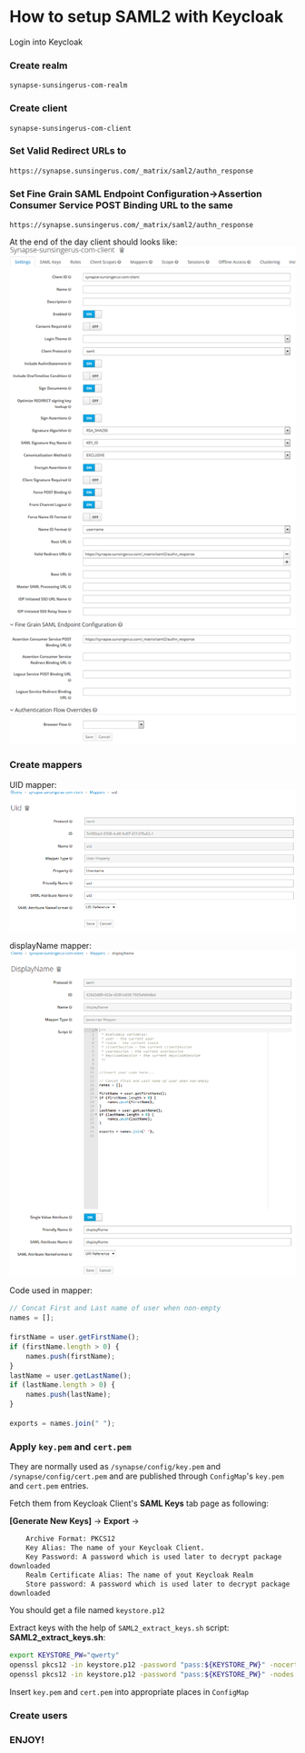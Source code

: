 # How to setup SAML2 with Keycloak

Login into Keycloak

### Create realm
```
synapse-sunsingerus-com-realm
```


### Create client
```
synapse-sunsingerus-com-client
```


### Set Valid Redirect URLs to
```
https://synapse.sunsingerus.com/_matrix/saml2/authn_response
```

### Set Fine Grain SAML Endpoint Configuration->Assertion Consumer Service POST Binding URL to the same
```
https://synapse.sunsingerus.com/_matrix/saml2/authn_response
```

At the end of the day client should looks like:
![client](img/client.png)



### Create mappers
UID mapper:
![UID mapper](img/mapper_uid.png)

displayName mapper:
![displayName mapper](img/mapper_displayName.png)

Code used in mapper:

```js
// Concat First and Last name of user when non-empty
names = [];

firstName = user.getFirstName();
if (firstName.length > 0) {
    names.push(firstName);
}
lastName = user.getLastName();
if (lastName.length > 0) {
    names.push(lastName);
}

exports = names.join(" ");
```

### Apply `key.pem` and `cert.pem`

They are normally used as `/synapse/config/key.pem` and `/synapse/config/cert.pem`
and are published through `ConfigMap`'s `key.pem` and `cert.pem` entries.


Fetch them from Keycloak Client's **SAML Keys** tab page as following:


**[Generate New Keys]** -> **Export** ->
```
    Archive Format: PKCS12
    Key Alias: The name of your Keycloak Client.
    Key Password: A password which is used later to decrypt package downloaded
    Realm Certificate Alias: The name of yout Keycloak Realm
    Store password: A password which is used later to decrypt package downloaded
```
You should get a file named `keystore.p12`

Extract keys with the help of `SAML2_extract_keys.sh` script:
**SAML2_extract_keys.sh**:
```bash
export KEYSTORE_PW="qwerty"
openssl pkcs12 -in keystore.p12 -password "pass:${KEYSTORE_PW}" -nocerts -nodes | openssl rsa -out key.pem
openssl pkcs12 -in keystore.p12 -password "pass:${KEYSTORE_PW}" -nodes | openssl x509 -out cert.pem
```

Insert `key.pem` and `cert.pem` into appropriate places in `ConfigMap`

### Create users

### ENJOY!


